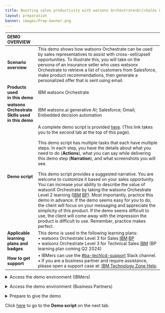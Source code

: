 ```yaml
---
title: Boosting sales productivity with watsonx Orchestrate<br/>Sales Level 3 demo
layout: preparation
banner: images/Prep-banner.png
---
```


<span id="place1"></span>

<span id="top"></span>

<inline-notification text="<strong>This Level 3 Sales demo does not require technical skills and is appropriate for both Sellers and Tech Sellers.</strong><br/> The demo covers the end user view only. A more in-depth Level 3 Technical Sales demo that also covers the 'Builder' view will be available shortly.<br/><br/>This demo is used in the following L3 training plans, links to these learning plans can be found in the 'Applicable learning plans and badges' section below:<br/> • watsonx Orchestrate Level 3 for Sales<br/> • watsonx Orchestrate Level 3 for Technical Sales<br/><br/> <strong>Attention: Safari and Chrome browser users.</strong> Please use Firefox to do this demo. "></inline-notification>

| **DEMO OVERVIEW** | | 
| :---         | :--- |
| **Scenario overview** | This demo shows how watsonx Orchestrate can be used by sales representatives to assist with cross-sell/upsell opportunities. To illustrate this, you will take on the persona of an insurance seller who uses watsonx Orchestrate to retrieve a list of customers from Salesforce, make product recommendations, then generate a personalized offer that is sent using email.|
| **Products used <br/>in this demo** | IBM watsonx Orchestrate |
| **watsonx Orchestrate<br/>Skills used<br/>in this demo** | IBM watsonx.ai generative AI; Salesforce; Gmail; Embedded decision automation|
| **Demo script** | A complete demo script is provided [here](demo-script). (This link takes you to the second tab at the top of this page). <br/><br/>This demo script has multiple tasks that each have multiple steps. In each step, you have the details about what you need to do (**Actions**), what you can say while delivering this demo step (**Narration**), and what screenshots you will see.<br/><br/>This demo script provides a suggested narrative. You are welcome to customize it based on your sales opportunity. You can increase your ability to describe the value of watsonX Orchestrate by taking the watsonx Orchestrate Level 2 learning (<a href="https://yourlearning.ibm.com/activity/PLAN-7C5500E80F26" target="_blank" rel="noreferrer">IBM</a> <a href="https://learn.ibm.com/course/view.php?id=13175" target="_blank" rel="noreferrer">BP</a>).  Most importantly, practice this demo in advance. If the demo seems easy for you to do, the client will focus on your messaging and appreciate the simplicity of this product. If the demo seems difficult to use, the client will come away with the impression the product is difficult to use. Remember, practice makes perfect. |
| **Applicable learning<br/>plans and badges** | This demo is used in the following learning plans: <br/> • watsonx Orchestrate Level 3 for Sales <a href="https://yourlearning.ibm.com/activity/PLAN-07001C92F201" target="_blank" rel="noreferrer">IBM</a> <a href="https://learn.ibm.com/course/view.php?id=15985" target="_blank" rel="noreferrer">BP</a>  <br/> •  watsonx Orchestrate Level 3 for Technical Sales <a href="https://yourlearning.ibm.com/activity/PLAN-B4BFAE1FED99" target="_blank" rel="noreferrer">IBM</a> (BP learning plan coming Q2 2024)<br/> |
| **How to get support** | • IBMers can use the <a href="https://ibm.enterprise.slack.com/archives/C06HT5PHLN9" target="_blank" rel="noreferrer">#ba-techlcd-support</a> Slack channel.<br/> • If you are a business partner and require assistance, please open a support case at: <a href="https://techzone.ibm.com/help" target="_blank" rel="noreferrer">IBM Technology Zone Help</a>.<br/>|

<details markdown="1">

<summary>Access the demo environment (IBMers)</summary>

This demo is available on several sales demonstration and enablement tenants (demo instances). For new watsonx Orchestrate users, please request access by submitting a request <a href="https://ibm.biz/OrchestrateRequestEnv" target="_blank" rel="noreferrer">here</a>. You will receive an email once you have been onboarded onto a suitable tenant, but please allow 48 hours for your request to be processed.<br/> 

Based on your role and requirements, you will be onboarded onto a sales demonstration tenant or an enablement tenant. Enablement tenants provide short-term access (two week maximum) for enablement purposes. 

Once you have received your onboarding email, use your IBM intranet ID to log into your assigned tenant <a href="https://dl.watson-orchestrate.ibm.com" target="_blank" rel="noreferrer">here</a>. <br/>

**Cannot find the demo or skills?**

If you are an existing watsonx Orchestrate user but you cannot see the skills needed to run this demo (they are represented as cards at the bottom of the watsonx Orchestrate screen), please ensure you are in the **Team skills** view. When you log into watsonx Orchestrate, after clicking the **'Try skills in the chat ->'** black button, the default view is **Personal skills**. To run this demo, change the view to **Team skills**.<br/><img src="images/prep-1-2-teamskills.jpg" width="600" /> <br/>

If you are an existing watsonx Orchestrate user and still cannot see the skills required for this demo, please request access to a suitable tenant by submitting a <a href="https://ibm.biz/OrchestrateRequestEnv" target="_blank" rel="noreferrer">request here</a>. You will receive an email once you have been onboarded onto a suitable tenant, but please allow 48 hours for your request to be processed.<br/> 

Users with access to multiple tenants (demo environments) should ensure they select a tenant that has the demonstration installed. Please use the <a href="https://ibm.enterprise.slack.com/archives/C06HT5PHLN9" target="_blank" rel="noreferrer">#ba-techlcd-support</a> Slack channel if you require assistance. 
<br/> 

</details>

<p/>

<details markdown="1">

<summary>Access the demo environment (Business Partners)</summary>

If you do not have access to a tenant, you can request access by submitting a <a href="https://ibm.biz/OrchestrateRequestEnv" target="_blank" rel="noreferrer">request here</a>. You will receive an email once you have been onboarded onto a suitable tenant, but please allow 48 hours for your request to be processed.<br/><br/>

Once you have received your onboarding email, use your IBM ID to log into your assigned tenant <a href="https://dl.watson-orchestrate.ibm.com" target="_blank" rel="noreferrer">here</a>.<br/>

</details>

<p/>

<details markdown="1">

<summary>Prepare to give the demo</summary>

When you log into watsonx Orchestrate, click the **'Try skills in the chat ->'** black button to access the default view where **Personal skills** is selected. To run the demo, change the view to **Team skills**.<br/><img src="images/prep-1-2-teamskills.jpg" width="800"/><br/>

The **skills** required to run this demo are shown at the bottom of the watsonx Orchestrate screen. (If you do not see these skills, check you are in the **Team skills** view).<br/><img src="images/prep-skill-cards.png" width="800"/> <br/>

To clear your chat history and start a new demo with a clean screen, click the **broom** icon in the top-right corner of the screen. <br/><img src="images/prep-remove-history.png" width="800" /><br/>

When prompted, select the **Stop the tasks and remove the result when deleting the chat history** check-box, then click the **Clear history** button.<br/><img src="images/clear-chat-history.png" width="500" /><br/>

</details>

<p/>

Click [here](demo-script) to go to the **Demo script** on the next tab.